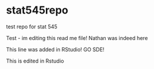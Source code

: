 # stat545repo
test repo for stat 545

Test - im editing this read me file!
Nathan was indeed here

This line was added in RStudio! GO SDE!

This is edited in Rstudio

